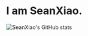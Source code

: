 # I am SeanXiao.

![SeanXiao's GitHub stats](https://github-readme-stats.vercel.app/api?username=SeanXiao&show_icons=true&theme=radical)
